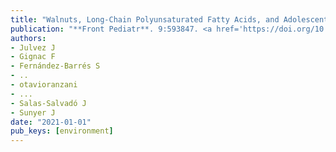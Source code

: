 ```yaml
---
title: "Walnuts, Long-Chain Polyunsaturated Fatty Acids, and Adolescent Brain Development: Protocol for the Walnuts Smart Snack Dietary Intervention Trial"
publication: "**Front Pediatr**. 9:593847. <a href='https://doi.org/10.3389/fped.2021.593847' target='_blank' rel='noopener noreferrer'>10.3389/fped.2021.593847</a>"
authors:
- Julvez J
- Gignac F
- Fernández-Barrés S
- ..
- otavioranzani
- ...
- Salas-Salvadó J
- Sunyer J
date: "2021-01-01"
pub_keys: [environment]
---
```

